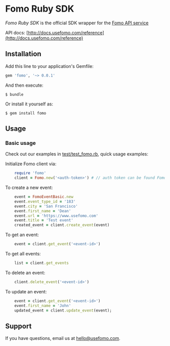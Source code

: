 # Fomo Ruby SDK

*Fomo Ruby SDK* is the official SDK wrapper for the [Fomo API service](https://www.usefomo.com)

API docs: [http://docs.usefomo.com/reference](http://docs.usefomo.com/reference)

## Installation

Add this line to your application's Gemfile:

```ruby
gem 'fomo', '~> 0.0.1'

```

And then execute:

    $ bundle

Or install it yourself as:

    $ gem install fomo
    
## Usage

### Basic usage

Check out our examples in [test/test_fomo.rb](test/test_fomo.rb), quick usage examples:

Initialize Fomo client via:

```ruby
    require 'fomo'
    client = Fomo.new('<auth-token>') # // auth token can be found Fomo application admin dashboard (App -> API Access)
```

To create a new event:

```ruby
    event = FomoEventBasic.new
    event.event_type_id = '183'
    event.city = 'San Francisco'
    event.first_name = 'Dean'
    event.url = 'https://www.usefomo.com'
    event.title = 'Test event'
    created_event = client.create_event(event)
```

To get an event:

```ruby
    event = client.get_event('<event-id>')
```

To get all events:

```ruby
    list = client.get_events
```

To delete an event:

```ruby
    client.delete_event('<event-id>')
```

To update an event:

```ruby
    event = client.get_event('<event-id>')
    event.first_name = 'John'
    updated_event = client.update_event(event);
```

## Support

If you have questions, email us at [hello@usefomo.com](mailto:hello@usefomo.com).
